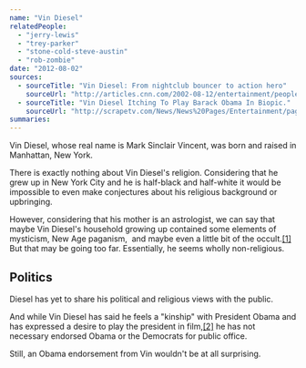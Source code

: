 ```yaml
---
name: "Vin Diesel"
relatedPeople:
  - "jerry-lewis"
  - "trey-parker"
  - "stone-cold-steve-austin"
  - "rob-zombie"
date: "2012-08-02"
sources:
  - sourceTitle: "Vin Diesel: From nightclub bouncer to action hero"
    sourceUrl: "http://articles.cnn.com/2002-08-12/entertainment/people.cel.diesel_1_pavla-hrbkova-bouncer-roles?_s=PM:SHOWBIZ"
  - sourceTitle: "Vin Diesel Itching To Play Barack Obama In Biopic."
    sourceUrl: "http://scrapetv.com/News/News%20Pages/Entertainment/pages-10/Vin-Diesel-itching-to-play-Barack-Obama-in-biopic-Scrape-TV-The-World-on-your-side.html"
summaries:
---
```


Vin Diesel, whose real name is Mark Sinclair Vincent, was born and raised in Manhattan, New York.

There is exactly nothing about Vin Diesel's religion. Considering that he grew up in New York City and he is half-black and half-white it would be impossible to even make conjectures about his religious background or upbringing.

However, considering that his mother is an astrologist, we can say that maybe Vin Diesel's household growing up contained some elements of mysticism, New Age paganism,  and maybe even a little bit of the occult.<a class="source-citation" href="#http%3A%2F%2Farticles.cnn.com%2F2002-08-12%2Fentertainment%2Fpeople.cel.diesel_1_pavla-hrbkova-bouncer-roles%3F_s%3DPM%3ASHOWBIZ" title="Vin Diesel: From nightclub bouncer to action hero">[1]</a> But that may be going too far. Essentially, he seems wholly non-religious.


## Politics

Diesel has yet to share his political and religious views with the public.

And while Vin Diesel has said he feels a "kinship" with President Obama and has expressed a desire to play the president in film,<a class="source-citation" href="#http%3A%2F%2Fscrapetv.com%2FNews%2FNews%2520Pages%2FEntertainment%2Fpages-10%2FVin-Diesel-itching-to-play-Barack-Obama-in-biopic-Scrape-TV-The-World-on-your-side.html" title="Vin Diesel Itching To Play Barack Obama In Biopic.">[2]</a> he has not necessary endorsed Obama or the Democrats for public office.

Still, an Obama endorsement from Vin wouldn't be at all surprising.